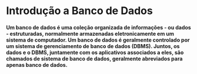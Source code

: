 # Introdução a Banco de Dados
#### Um banco de dados é uma coleção organizada de informações - ou dados - estruturadas, normalmente armazenadas eletronicamente em um sistema de computador. Um banco de dados é geralmente controlado por um sistema de gerenciamento de banco de dados (DBMS). Juntos, os dados e o DBMS, juntamente com os aplicativos associados a eles, são chamados de sistema de banco de dados, geralmente abreviados para apenas banco de dados.
